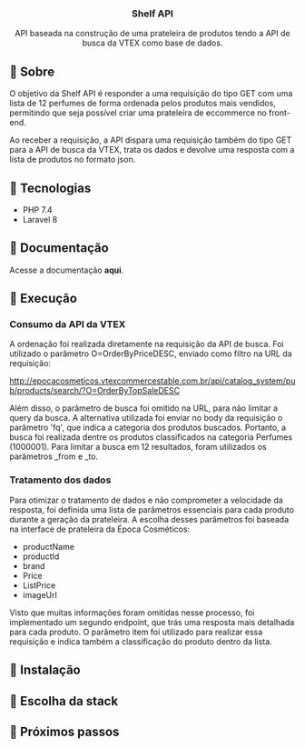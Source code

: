 <h3 align="center">Shelf API</h3>

<p align="center">
   API baseada na construção de uma prateleira de produtos tendo a API de busca da VTEX como base de dados.
</p>

## :pushpin: Sobre

O objetivo da Shelf API é responder a uma requisição do tipo GET com uma lista de 12 perfumes de forma ordenada pelos produtos mais vendidos, permitindo que seja possível criar uma prateleira de eccommerce no front-end.

Ao receber a requisição, a API dispara uma requisição também do tipo GET para a API de busca da VTEX, trata os dados e devolve uma resposta com a lista de produtos no formato json.

## :pushpin: Tecnologias
- PHP 7.4
- Laravel 8

## :pushpin: Documentação
Acesse a documentação <b>aqui</b>.

## :pushpin: Execução
### Consumo da API da VTEX

A ordenação foi realizada diretamente na requisição da API de busca. Foi utilizado o parâmetro O=OrderByPriceDESC, enviado como filtro na URL da requisição:

http://epocacosmeticos.vtexcommercestable.com.br/api/catalog_system/pub/products/search/?O=OrderByTopSaleDESC

Além disso, o parâmetro de busca foi omitido na URL, para não limitar a query da busca. A alternativa utilizada foi enviar no body da requisição o parâmetro 'fq', que indica a categoria dos produtos buscados. Portanto, a busca foi realizada dentre os produtos classificados na categoria Perfumes (1000001).
Para limitar a busca em 12 resultados, foram utilizados os parâmetros _from e _to.

### Tratamento dos dados
Para otimizar o tratamento de dados e não comprometer a velocidade da resposta, foi definida uma lista de parâmetros essenciais para cada produto durante a geração da prateleira. A escolha desses parâmetros foi baseada na interface de prateleira da Época Cosméticos:

- productName
- productId
- brand
- Price
- ListPrice
- imageUrl

Visto que muitas informações foram omitidas nesse processo, foi implementado um segundo endpoint, que trás uma resposta mais detalhada para cada produto. O parâmetro item foi utilizado para realizar essa requisição e indica também a classificação do produto dentro da lista.

## :pushpin: Instalação

## :pushpin: Escolha da stack

## :pushpin: Próximos passos
